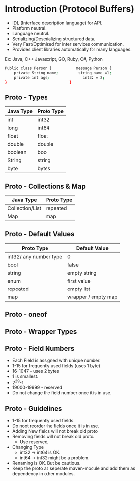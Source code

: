 # Introduction (Protocol Buffers)

  *	IDL (Interface description language) for API.
  * Platform neutral.
  *	Language neutral.
  *	Serializing/Deserializing structured data.
  *	Very Fast/Optimized for inter services communication.
  *	Provides client libraries automatically for many languages.

Ex: Java, C++ Javascript, GO, Ruby, C#, Python

```bash
Public class Person { 			message Person {
    private String name;		 string name =1;
    private int age;			   int32 = 2;
}                            }        
```

## Proto - Types

| Java Type     | Proto Type    |
| ------------- | ------------- |
| int           | int32         |
| long          | int64         |
| float         | float         |
| double        | double        |
| boolean       | bool          |
| String        | string        |
| byte          | bytes         |

## Proto - Collections & Map

| Java Type          | Proto Type    |
| ------------------ | ------------- |
| Collection/List    | repeated      |
| Map                | map           |

## Proto - Default Values

| Proto Type                      | Default Value        |
| ------------------------------- | ---------------------|
| int32/ any number type          | 0                    |
| bool                            | false                |
| string                          | empty string         |
| enum                            | first value          |
| repeated                        | empty list           |
| map                             | wrapper / empty map  |

## Proto - oneof

## Proto - Wrapper Types

## Proto - Field Numbers

 * Each Field is assigned with unique number.
 * 1-15 for frequently used fields (uses 1 byte)
 * 16-1047 - uses 2 bytes
 * 1 is smallest.
 * 2<sup>29</sup>-1
 * 19000-19999 - reserved
 * Do not change the field number once it is in use.

## Proto - Guidelines

 * 1-15 for frequently used fields.
 * Do noot reorder the fields once it is in use.
 * Adding New fields will not break old proto
 * Removing fields will not break old proto.
    * Use reserved.
 * Changing Type
    * int32 → int64 is OK.
    * int64 → int32 might be a problem.
 * Renaming is OK. But be cautious.
 * Keep the proto as seperate maven-module and add them as dependency in other modules.


